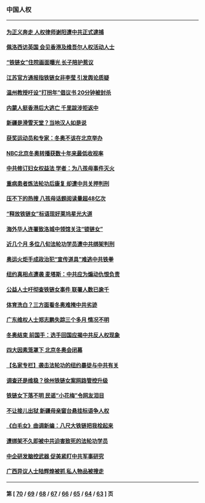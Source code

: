 ### 中国人权
---
#### [为正义奔走 人权律师谢阳遭中共正式逮捕](../../pages/ncid278/n13599408.md) 
#### [佩洛西访英国 会见香港及维吾尔人权活动人士](../../pages/ncid278/n13599622.md) 
#### [“铁链女”住院画面曝光 长子陪护惹议](../../pages/ncid278/n13598985.md) 
#### [江苏官方通报指铁链女非李莹 引发舆论质疑](../../pages/ncid278/n13598202.md) 
#### [温州教授吁设“打拐年”倡议书 20分钟被封杀](../../pages/ncid278/n13597784.md) 
#### [内蒙人挺香港后大逃亡 千里跋涉拒返中](../../pages/ncid278/n13597904.md) 
#### [新疆是滑雪天堂？当地汉人如是说](../../pages/ncid278/n13597812.md) 
#### [获奖运动员和专家：冬奥不该在北京举办](../../pages/ncid278/n13597577.md) 
#### [NBC北京冬奥转播获数十年来最低收视率](../../pages/ncid278/n13597313.md) 
#### [中共修订妇女权益法 学者：为八孩母事件灭火](../../pages/ncid278/n13596430.md) 
#### [重病患者炼法轮功后康复 却遭中共关押判刑](../../pages/ncid278/n13593948.md) 
#### [压不下的热搜 八孩母话题阅读量超48亿次](../../pages/ncid278/n13596369.md) 
#### [“释放铁链女”标语现好莱坞星光大道](../../pages/ncid278/n13592125.md) 
#### [海外华人连署致洛城中领馆关注“锁链女”](../../pages/ncid278/n13595142.md) 
#### [近几个月 多位八旬法轮功学员遭中共绑架判刑](../../pages/ncid278/n13591671.md) 
#### [奥运火炬手成政治犯“宣传道具”难逃中共铁拳](../../pages/ncid278/n13593837.md) 
#### [纽约真相点遭袭 麦塔斯：中共应为煽动仇恨负责](../../pages/ncid278/n13594621.md) 
#### [公益人士吁彻查铁链⼥事件 联署人数已逾千](../../pages/ncid278/n13592639.md) 
#### [体育洗白？三方面看冬奥难掩中共劣迹](../../pages/ncid278/n13592151.md) 
#### [广东维权人士郑志鹏失踪三个多月 情况不明](../../pages/ncid278/n13590822.md) 
#### [冬奥结束 前国手：选手回国应揭中共反人权现象](../../pages/ncid278/n13591581.md) 
#### [四大因素笼罩下 北京冬奥会闭幕](../../pages/ncid278/n13591934.md) 
#### [【名家专栏】袭击法轮功的纽约暴徒与中共有关](../../pages/ncid278/n13591735.md) 
#### [调查还是维稳？徐州铁链女案网路管控升级](../../pages/ncid278/n13591404.md) 
#### [铁链女下落不明 民谣“小花梅”令网友泪目](../../pages/ncid278/n13591317.md) 
#### [不让接儿出狱 新疆母亲窗台悬挂标语争人权](../../pages/ncid278/n13590547.md) 
#### [《白毛女》曲调新编：八尺大铁链把我栓起来](../../pages/ncid278/n13590654.md) 
#### [遭绑架不久即被中共迫害致死的法轮功学员](../../pages/ncid278/n13587121.md) 
#### [中企研发脑控武器 促美紧盯中共军事研究](../../pages/ncid278/n13588031.md) 
#### [广西异议人士陆辉煌被抓 私人物品被搜走](../../pages/ncid278/n13589592.md) 

---
#### 第 [ [70](./70.md) / [69](./69.md) / [68](./68.md) / [67](./67.md) / [66](./66.md) / [65](./65.md) / [64](./64.md) / [63](./63.md) ] 页

